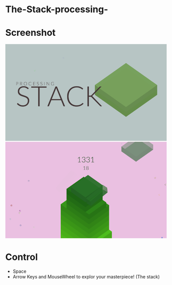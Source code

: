 # The-Stack-processing-
# Screenshot
![Reference](https://github.com/Humayung/Stack-Game/blob/master/frame89.png)
![Reference](https://github.com/Humayung/Stack-Game/blob/master/frame2295.png)
# Control
* Space
* Arrow Keys and MouseWheel to explor your masterpiece! (The stack)
